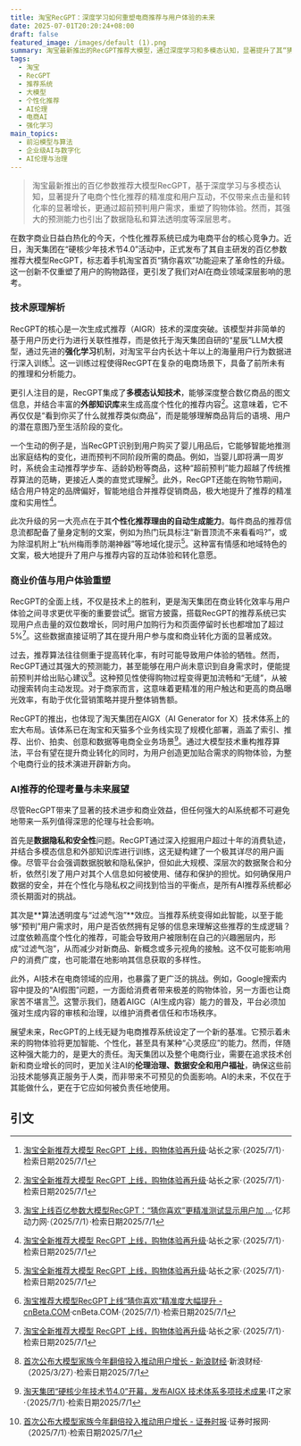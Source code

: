 ```yaml
---
title: 淘宝RecGPT：深度学习如何重塑电商推荐与用户体验的未来
date: 2025-07-01T20:20:24+08:00
draft: false
featured_image: /images/default (1).png
summary: 淘宝最新推出的RecGPT推荐大模型，通过深度学习和多模态认知，显著提升了其“猜你喜欢”功能的精准度，实现了用户点击量和加购行为的双位数增长。该模型能超前预判用户需求并生成个性化推荐理由，为电商体验设定新标杆，同时也引发了数据隐私、算法透明度及AI伦理等深层考量。
tags: 
  - 淘宝
  - RecGPT
  - 推荐系统
  - 大模型
  - 个性化推荐
  - AI伦理
  - 电商AI
  - 强化学习
main_topics: 
  - 前沿模型与算法
  - 企业级AI与数字化
  - AI伦理与治理
---
```


> 淘宝最新推出的百亿参数推荐大模型RecGPT，基于深度学习与多模态认知，显著提升了电商个性化推荐的精准度和用户互动，不仅带来点击量和转化率的显著增长，更通过超前预判用户需求，重塑了购物体验。然而，其强大的预测能力也引出了数据隐私和算法透明度等深层思考。

在数字商业日益白热化的今天，个性化推荐系统已成为电商平台的核心竞争力。近日，淘天集团在“硬核少年技术节4.0”活动中，正式发布了其自主研发的百亿参数推荐大模型RecGPT，标志着手机淘宝首页“猜你喜欢”功能迎来了革命性的升级。这一创新不仅重塑了用户的购物路径，更引发了我们对AI在商业领域深层影响的思考。

### 技术原理解析

RecGPT的核心是一次生成式推荐（AIGR）技术的深度突破。该模型并非简单的基于用户历史行为进行关联性推荐，而是依托于淘天集团自研的“星辰”LLM大模型，通过先进的**强化学习**机制，对淘宝平台内长达十年以上的海量用户行为数据进行深入训练[^1]。这一训练过程使得RecGPT在复杂的电商场景下，具备了前所未有的推理和分析能力。

更引人注目的是，RecGPT集成了**多模态认知技术**，能够深度整合数亿商品的图文信息，并结合丰富的**外部知识库**来生成高度个性化的推荐内容[^1]。这意味着，它不再仅仅是“看到你买了什么就推荐类似商品”，而是能够理解商品背后的语境、用户的潜在意图乃至生活阶段的变化。

一个生动的例子是，当RecGPT识别到用户购买了婴儿用品后，它能够智能地推测出家庭结构的变化，进而预判不同阶段所需的商品。例如，当婴儿即将满一周岁时，系统会主动推荐学步车、适龄奶粉等商品，这种“超前预判”能力超越了传统推荐算法的范畴，更接近人类的直觉式理解[^2]。此外，RecGPT还能在购物节期间，结合用户特定的品牌偏好，智能地组合并推荐促销商品，极大地提升了推荐的精准度和实用性[^1]。

此次升级的另一大亮点在于其**个性化推荐理由的自动生成能力**。每件商品的推荐信息流都配备了量身定制的文案，例如为热门玩具标注“新晋顶流不来看看吗?”，或为除湿机附上“杭州梅雨季防潮神器”等地域化提示[^1]。这种富有情感和地域特色的文案，极大地提升了用户与推荐内容的互动体验和转化意愿。

### 商业价值与用户体验重塑

RecGPT的全面上线，不仅是技术上的胜利，更是淘天集团在商业转化效率与用户体验之间寻求更优平衡的重要尝试[^3]。据官方披露，搭载RecGPT的推荐系统已实现用户点击量的双位数增长，同时用户加购行为和页面停留时长也都增加了超过5%[^1]。这些数据直接证明了其在提升用户参与度和商业转化方面的显著成效。

过去，推荐算法往往侧重于提高转化率，有时可能导致用户体验的牺牲。然而，RecGPT通过其强大的预测能力，甚至能够在用户尚未意识到自身需求时，便能提前预判并给出贴心建议[^4]。这种预见性使得购物过程变得更加流畅和“无缝”，从被动搜索转向主动发现。对于商家而言，这意味着更精准的用户触达和更高的商品曝光效率，有助于优化营销策略并提升整体销售额。

RecGPT的推出，也体现了淘天集团在AIGX（AI Generator for X）技术体系上的宏大布局。该体系已在淘宝和天猫多个业务线实现了规模化部署，涵盖了索引、推荐、出价、拍卖、创意和数据等电商全业务场景[^5]。通过大模型技术重构推荐算法，平台有望在提升商业转化的同时，为用户创造更加贴合需求的购物体验，为整个电商行业的技术演进开辟新方向。

### AI推荐的伦理考量与未来展望

尽管RecGPT带来了显著的技术进步和商业效益，但任何强大的AI系统都不可避免地带来一系列值得深思的伦理与社会影响。

首先是**数据隐私和安全性**问题。RecGPT通过深入挖掘用户超过十年的消费轨迹，并结合多模态信息和外部知识库进行训练，这无疑构建了一个极其详尽的用户画像。尽管平台会强调数据脱敏和隐私保护，但如此大规模、深层次的数据聚合和分析，依然引发了用户对其个人信息如何被使用、储存和保护的担忧。如何确保用户数据的安全，并在个性化与隐私权之间找到恰当的平衡点，是所有AI推荐系统都必须长期面对的挑战。

其次是**算法透明度与“过滤气泡”**效应。当推荐系统变得如此智能，以至于能够“预判”用户需求时，用户是否依然拥有足够的信息来理解这些推荐的生成逻辑？过度依赖高度个性化的推荐，可能会导致用户被限制在自己的兴趣圈层内，形成“过滤气泡”，从而减少对新商品、新概念或多元视角的接触。这不仅可能影响用户的消费广度，也可能潜在地影响其信息获取的多样性。

此外，AI技术在电商领域的应用，也暴露了更广泛的挑战。例如，Google搜索内容中提及的“AI假图”问题，一方面给消费者带来极差的购物体验，另一方面也让商家苦不堪言[^6]。这警示我们，随着AIGC（AI生成内容）能力的普及，平台必须加强对生成内容的审核和治理，以维护消费者信任和市场秩序。

展望未来，RecGPT的上线无疑为电商推荐系统设定了一个新的基准。它预示着未来的购物体验将更加智能、个性化，甚至具有某种“心灵感应”的能力。然而，伴随这种强大能力的，是更大的责任。淘天集团以及整个电商行业，需要在追求技术创新和商业增长的同时，更加关注AI的**伦理治理、数据安全和用户福祉**，确保这些前沿技术能够真正服务于人类，而非带来不可预见的负面影响。AI的未来，不仅在于其能做什么，更在于它应如何被负责任地使用。

## 引文

[^1]: [淘宝全新推荐大模型 RecGPT 上线，购物体验再升级](https://upload.chinaz.com/2025/0701/6388698355706516874841566.png)·站长之家·（2025/7/1）·检索日期2025/7/1
[^2]: [淘宝上线百亿参数大模型RecGPT：“猜你喜欢”更精准测试显示用户加 ...](https://www.ebrun.com/20250701/584159.shtml)·亿邦动力网·（2025/7/1）·检索日期2025/7/1
[^3]: [淘宝推荐大模型RecGPT上线“猜你喜欢”精准度大幅提升 - cnBeta.COM](https://www.cnbeta.com.tw/articles/tech/1510088.htm)·cnBeta.COM·（2025/7/1）·检索日期2025/7/1
[^4]: [首次公布大模型家族今年翻倍投入推动用户增长 - 新浪财经](https://finance.sina.com.cn/roll/2025-03-27/doc-inerckzy4796168.shtml)·新浪财经·（2025/3/27）·检索日期2025/7/1
[^5]: [淘天集团“硬核少年技术节4.0”开幕，发布AIGX 技术体系多项技术成果](https://www.ithome.com/0/864/949.htm)·IT之家·（2025/7/1）·检索日期2025/7/1
[^6]: [首次公布大模型家族今年翻倍投入推动用户增长 - 证券时报](https://stcn.com/article/detail/1617657.html)·证券时报网·（2025/7/1）·检索日期2025/7/1
